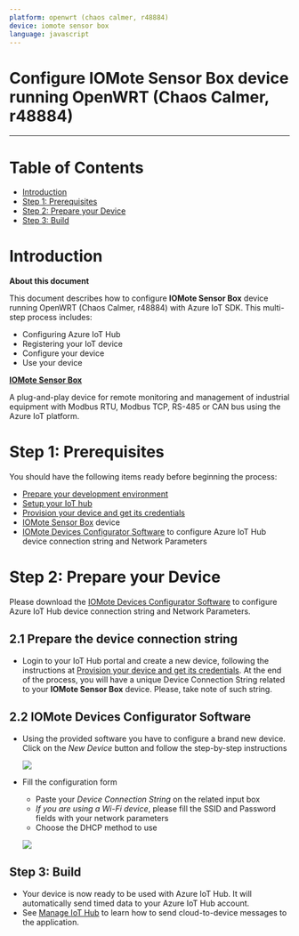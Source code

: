 ```yaml
---
platform: openwrt (chaos calmer, r48884)
device: iomote sensor box
language: javascript
---
```


Configure IOMote Sensor Box device running  OpenWRT (Chaos Calmer, r48884)
===
---

# Table of Contents

-   [Introduction](#Introduction)
-   [Step 1: Prerequisites](#Prerequisites)
-   [Step 2: Prepare your Device](#PrepareDevice)
-   [Step 3: Build](#Build)

<a name="Introduction"></a>
# Introduction

**About this document**

This document describes how to configure **IOMote Sensor Box** device running OpenWRT (Chaos Calmer, r48884) with Azure IoT SDK. This multi-step process includes:
-   Configuring Azure IoT Hub
-   Registering your IoT device
-   Configure your device
-   Use your device

**[IOMote Sensor Box](http://www.iomote.com/iomotesensorbox.php)**

A plug-and-play device for remote monitoring and management of industrial equipment with Modbus RTU, Modbus TCP, RS-485 or CAN bus using the Azure IoT platform.

<a name="Prerequisites"></a>
# Step 1: Prerequisites

You should have the following items ready before beginning the process:

-   [Prepare your development environment][setup-devbox-linux]
-   [Setup your IoT hub][lnk-setup-iot-hub]
-   [Provision your device and get its credentials][lnk-manage-iot-hub]
-   [IOMote Sensor Box](http://www.iomote.com/iomotesensorbox.php) device
-   [IOMote Devices Configurator Software](http://www.iomote.com/software/configurator.php) to configure Azure IoT Hub device connection string and Network Parameters

<a name="PrepareDevice"></a>
# Step 2: Prepare your Device

Please download the [IOMote Devices Configurator Software](http://www.iomote.com/software/configurator.php) to configure Azure IoT Hub device connection string and Network Parameters. 

## 2.1 Prepare the device connection string

-   Login to your IoT Hub portal and create a new device, following the instructions at [Provision your device and get its credentials][lnk-manage-iot-hub]. At the end of the process, you will have a unique Device Connection String related to your **IOMote Sensor Box** device. Please, take note of such string.

## 2.2 IOMote Devices Configurator Software

-   Using the provided software you have to configure a brand new device. Click on the *New Device* button and follow the step-by-step instructions

    ![](images/iomote-conf-01.png)

-   Fill the configuration form
    -   Paste your *Device Connection String* on the related input box
    -   *If you are using a Wi-Fi device*, please fill the SSID and Password fields with your network parameters
    -   Choose the DHCP method to use

    ![](images/iomote-conf-02.png)

<a name="Build"></a>
## Step 3: Build

-   Your device is now ready to be used with Azure IoT Hub. It will automatically send timed data to your Azure IoT Hub account.
-   See [Manage IoT Hub][lnk-manage-iot-hub] to learn how to send cloud-to-device messages to the application.

[setup-devbox-linux]: https://github.com/Azure/azure-iot-sdks/blob/master/doc/get_started/node-devbox-setup.md
[lnk-setup-iot-hub]: ../../setup_iothub.md
[lnk-manage-iot-hub]: ../../manage_iot_hub.md

